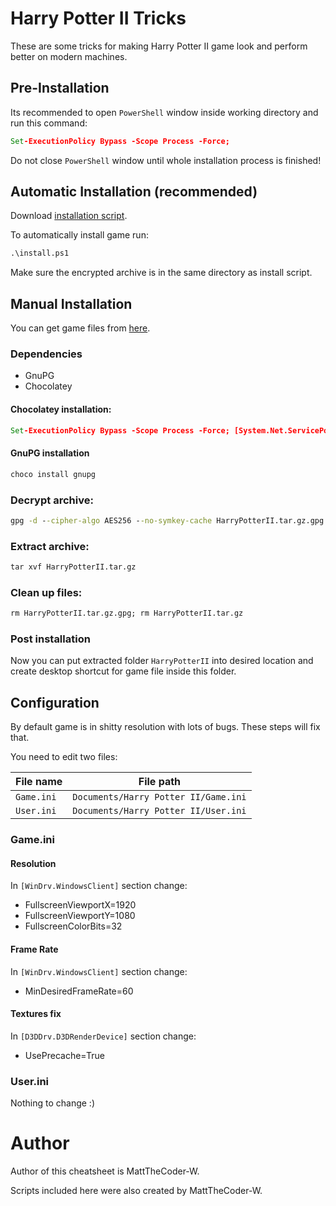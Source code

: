 # Harry Potter II Tricks

These are some tricks for making Harry Potter II game look and perform better on modern machines.

## Pre-Installation

Its recommended to open `PowerShell` window inside working directory and run this command:

```bat
Set-ExecutionPolicy Bypass -Scope Process -Force;
```

Do not close `PowerShell` window until whole installation process is finished!

## Automatic Installation (recommended)

Download [installation script]().

To automatically install game run:

```bat
.\install.ps1
```

Make sure the encrypted archive is in the same directory as install script.

## Manual Installation

You can get game files from [here](https://mega.nz/file/imwwHY5B#Tan6NDBkHcpJObKU8uA36BwpYhu51rFFbhRPqu946D4).

### Dependencies

 - GnuPG
 - Chocolatey

#### Chocolatey installation:

```bat
Set-ExecutionPolicy Bypass -Scope Process -Force; [System.Net.ServicePointManager]::SecurityProtocol = [System.Net.ServicePointManager]::SecurityProtocol -bor 3072; iex ((New-Object System.Net.WebClient).DownloadString('https://community.chocolatey.org/install.ps1'))
```

#### GnuPG installation

```bat
choco install gnupg
```

### Decrypt archive:

```bat
gpg -d --cipher-algo AES256 --no-symkey-cache HarryPotterII.tar.gz.gpg > HarryPotterII.tar.gz
```

### Extract archive:

```bat
tar xvf HarryPotterII.tar.gz
```

### Clean up files:

```bat
rm HarryPotterII.tar.gz.gpg; rm HarryPotterII.tar.gz
```

### Post installation

Now you can put extracted folder `HarryPotterII` into desired location and create desktop shortcut for game file inside this folder.

## Configuration

By default game is in shitty resolution with lots of bugs. These steps will fix that.

You need to edit two files:

File name | File path
--- | ---
`Game.ini` | `Documents/Harry Potter II/Game.ini`
`User.ini` | `Documents/Harry Potter II/User.ini`

### Game.ini

#### Resolution

In `[WinDrv.WindowsClient]` section change:

 - FullscreenViewportX=1920
 - FullscreenViewportY=1080
 - FullscreenColorBits=32

#### Frame Rate

In `[WinDrv.WindowsClient]` section change:

 - MinDesiredFrameRate=60

#### Textures fix

In `[D3DDrv.D3DRenderDevice]` section change:

 - UsePrecache=True

### User.ini

Nothing to change :)

# Author

Author of this cheatsheet is MattTheCoder-W.

Scripts included here were also created by MattTheCoder-W.